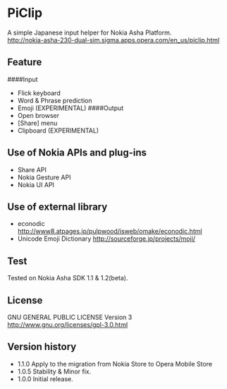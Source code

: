 PiClip
======

A simple Japanese input helper for Nokia Asha Platform.   
http://nokia-asha-230-dual-sim.sigma.apps.opera.com/en_us/piclip.html

Feature
----------

####Input
* Flick keyboard
* Word & Phrase prediction
* Emoji (EXPERIMENTAL)
####Output
* Open browser
* [Share] menu
* Clipboard (EXPERIMENTAL)

Use of Nokia APIs and plug-ins
--------------------
* Share API
* Nokia Gesture API
* Nokia UI API

Use of external library
--------------------------
* econodic http://www8.atpages.jp/pulpwood/isweb/omake/econodic.html
* Unicode Emoji Dictionary http://sourceforge.jp/projects/moji/

Test
-------
Tested on Nokia Asha SDK 1.1 & 1.2(beta).

License
----------
GNU GENERAL PUBLIC LICENSE Version 3
http://www.gnu.org/licenses/gpl-3.0.html

Version history
------------------
* 1.1.0 Apply to the migration from Nokia Store to Opera Mobile Store
* 1.0.5 Stability & Minor fix.
* 1.0.0 Initial release.
